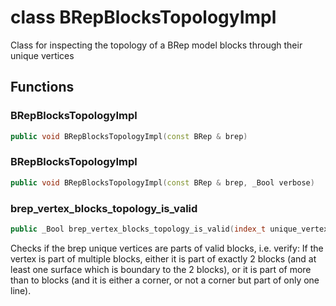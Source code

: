 # class BRepBlocksTopologyImpl


 Class for inspecting the topology of a BRep model blocks through their unique vertices



## Functions

### BRepBlocksTopologyImpl

```cpp
public void BRepBlocksTopologyImpl(const BRep & brep)
```


### BRepBlocksTopologyImpl

```cpp
public void BRepBlocksTopologyImpl(const BRep & brep, _Bool verbose)
```


### brep_vertex_blocks_topology_is_valid

```cpp
public _Bool brep_vertex_blocks_topology_is_valid(index_t unique_vertex_index)
```


 Checks if the brep unique vertices are parts of valid blocks, i.e. verify: If the vertex is part of multiple blocks, either it is part of exactly 2 blocks (and at least one surface which is boundary to the 2 blocks), or it is part of more than to blocks (and it is either a corner, or not a corner but part of only one line).



